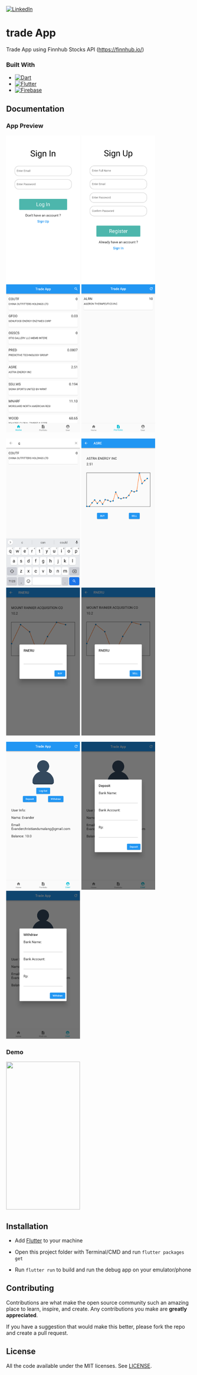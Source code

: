 [![LinkedIn][linkedin-shield]][linkedin-url]

[linkedin-shield]: https://img.shields.io/badge/-LinkedIn-black.svg?style=for-the-badge&logo=linkedin&colorB=555
[linkedin-url]: https://www.linkedin.com/in/evanderchristiandumalang/

# trade App

Trade App using Finnhub Stocks API (https://finnhub.io/)

### Built With

* [![Dart][Dart.dev]][Dart-url]
* [![Flutter][Flutter.dev]][Flutter-url]
* [![Firebase][Firebase.google.com]][Firebase-url]


[Dart.dev]: https://img.shields.io/badge/Dart-FFFFFF?style=for-the-badge&logo=dart&logoColor=cyan
[Dart-url]: https://dart.dev/
[Flutter.dev]: https://img.shields.io/badge/Flutter-FFFFFF?style=for-the-badge&logo=flutter&logoColor=cyan
[Flutter-url]: https://flutter.dev/
[Firebase.google.com]: https://img.shields.io/badge/Firebase-FFFFFF?style=for-the-badge&logo=firebase&logoColor=yellow
[Firebase-url]: https://firebase.google.com/


## Documentation

### App Preview

<img src="assets/login.png" width="200" height="400"> <img src="assets/register.png" width="200" height="400"> <img src="assets/home.png" width="200" height="400"> 
<img src="assets/portofolio.png" width="200" height="400">

 <img src="assets/search.png" width="200" height="400"> <img src="assets/detail.png" width="200" height="400"> <img src="assets/buy.png" width="200" height="400"> <img src="assets/sell.png" width="200" height="400">

<img src="assets/user.png" width="200" height="400"> <img src="assets/deposit.png" width="200" height="400"> <img src="assets/withdraw.png" width="200" height="400">

### Demo
<img src="assets/demo.gif" width="200" height="400">

## Installation

- Add [Flutter](https://flutter.dev/docs/get-started/install) to your machine

- Open this project folder with Terminal/CMD and run `flutter packages get`

- Run `flutter run` to build and run the debug app on your emulator/phone

## Contributing

Contributions are what make the open source community such an amazing place to learn, inspire, and create. Any contributions you make are **greatly appreciated**.

If you have a suggestion that would make this better, please fork the repo and create a pull request.

## License

All the code available under the MIT licenses. See [LICENSE](LICENSE).
